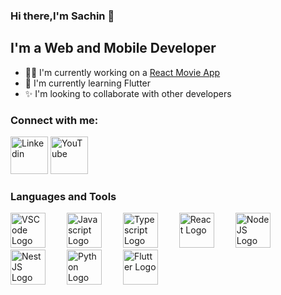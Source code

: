 ### Hi there,I'm Sachin 👋

## I'm a Web and Mobile Developer
- 👨‍💻 I'm currently working on a [React Movie App](https://movies-kappa-gray.vercel.app/)
- 📗 I'm currently learning Flutter 
- ✨ I'm looking to collaborate with other developers

### Connect with me:
[<img alt="Linkedin" src="https://upload.wikimedia.org/wikipedia/commons/0/01/LinkedIn_Logo.svg" width="60px" />](https://www.linkedin.com/in/sachin-aryal-74a228224/)
[<img alt="YouTube" src="https://static.wikia.nocookie.net/logopedia/images/1/19/YouTube_logo_2017.svg/revision/latest?cb=20210829124756" width="60px" />](https://www.youtube.com/watch?v=dQw4w9WgXcQ)

### Languages and Tools

[<img src="https://code.visualstudio.com/assets/images/code-stable.png" width="56px" alt="VSCode Logo" style="padding-right:30px;" />](https://code.visualstudio.com/)
[<img src="https://www.svgrepo.com/show/303206/javascript-logo.svg" width="56px" alt="Javascript Logo" style="padding-right:30px;" />](https://www.javascript.com/)
[<img src="https://www.svgrepo.com/show/354478/typescript-icon.svg" width="56px" alt="Typescript Logo" style="padding-right:30px;" />]([https://www.javascript.com/](https://www.typescriptlang.org/))
[<img src="https://www.svgrepo.com/show/303500/react-1-logo.svg" width="56px" alt="React Logo" style="padding-right:30px;" />](https://reactjs.org/)
[<img src="https://www.svgrepo.com/show/303658/nodejs-1-logo.svg" width="56px" alt="NodeJS Logo" style="padding-right:30px;" />](https://nodejs.org/en/)
[<img src="https://www.svgrepo.com/show/354107/nestjs.svg" width="56px" alt="NestJS Logo" style="padding-right:30px;" />](https://nestjs.com/)
[<img src="https://www.svgrepo.com/show/374016/python.svg" width="56px" alt="Python Logo" style="padding-right:30px;" />](https://www.python.org/)
[<img src="https://www.svgrepo.com/show/376318/flutter.svg" width="56px" alt="Flutter Logo" />](https://www.flutter.dev/)

